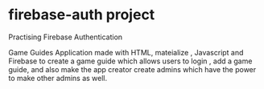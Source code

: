 # firebase-auth project

Practising Firebase Authentication 

Game Guides Application made with HTML, mateialize , Javascript and Firebase to create a game guide which allows users to login , add a game guide, and also make the app creator create admins which have the power to make other admins as well.


